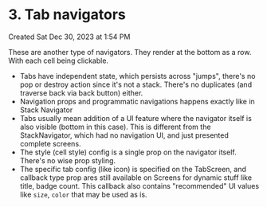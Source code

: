 # 3. Tab navigators
Created Sat Dec 30, 2023 at 1:54 PM

These are another type of navigators.
They render at the bottom as a row. With each cell being clickable.

- Tabs have independent state, which persists across "jumps", there's no pop or destroy action since it's not a stack. There's no duplicates (and traverse back via back button) either.
- Navigation props and programmatic navigations happens exactly like in Stack Navigator
- Tabs usually mean addition of a UI feature where the navigator itself is also visible (bottom in this case). This is different from the StackNavigator, which had no navigation UI, and just presented complete screens.
- The style (cell style) config is a single prop on the navigator itself. There's no <Screen /> wise prop styling.
- The specific tab config (like icon) is specified on the TabScreen, and callback type prop ares still available on Screens for dynamic stuff like title, badge count. This callback also contains "recommended" UI values like `size`, `color` that may be used as is.